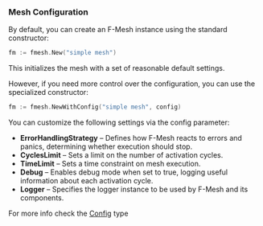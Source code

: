 ### Mesh Configuration

By default, you can create an F-Mesh instance using the standard constructor:

```go
fm := fmesh.New("simple mesh")
```

This initializes the mesh with a set of reasonable default settings.

However, if you need more control over the configuration, you can use the specialized constructor:

```go
fm := fmesh.NewWithConfig("simple mesh", config)
```

You can customize the following settings via the config parameter:

 - **ErrorHandlingStrategy** – Defines how F-Mesh reacts to errors and panics, determining whether execution should stop.
 - **CyclesLimit** – Sets a limit on the number of activation cycles.
 - **TimeLimit** – Sets a time constraint on mesh execution.
 - **Debug** – Enables debug mode when set to true, logging useful information about each activation cycle.
 - **Logger** – Specifies the logger instance to be used by F-Mesh and its components.

For more info check the [Config](https://pkg.go.dev/github.com/hovsep/fmesh#Config) type
